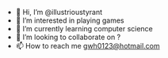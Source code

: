 - 👋 Hi, I’m @illustrioustyrant
- 👀 I’m interested in playing games
- 🌱 I’m currently learning computer science
- 💞️ I’m looking to collaborate on ?
- 📫 How to reach me gwh0123@hotmail.com

<!---
illustrioustyrant/illustrioustyrant is a ✨ special ✨ repository because its `README.md` (this file) appears on your GitHub profile.
You can click the Preview link to take a look at your changes.
--->
